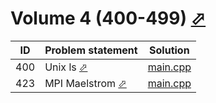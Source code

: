 # Volume 4 (400-499) [⬀](https://onlinejudge.org/index.php?option=com_onlinejudge&Itemid=8&category=6)


| ID  | Problem statement                                                                                                             | Solution                 |
|-----|-------------------------------------------------------------------------------------------------------------------------------|--------------------------|
| 400 | Unix ls [⬀](https://onlinejudge.org/index.php?option=com_onlinejudge&Itemid=8&category=6&page=show_problem&problem=341)       | [main.cpp](400/main.cpp) |
| 423 | MPI Maelstrom [⬀](https://onlinejudge.org/index.php?option=com_onlinejudge&Itemid=8&category=6&page=show_problem&problem=364) | [main.cpp](423/main.cpp) |

